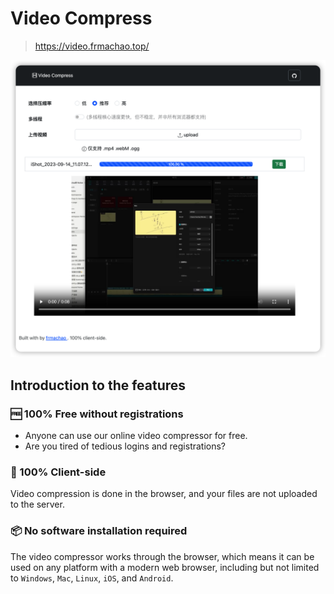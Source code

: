 # Video Compress

> https://video.frmachao.top/

![shot.png](./images/shot.png)

## Introduction to the features

### 🆓 100% Free without registrations
- Anyone can use our online video compressor for free.
- Are you tired of tedious logins and registrations?
### 🔏 100% Client-side
Video compression is done in the browser, and your files are not uploaded to the server.
### 📦 No software installation required
The video compressor works through the browser, which means it can be used on any platform with a modern web browser, including but not limited to `Windows`, `Mac`, `Linux`, `iOS`, and `Android`.

